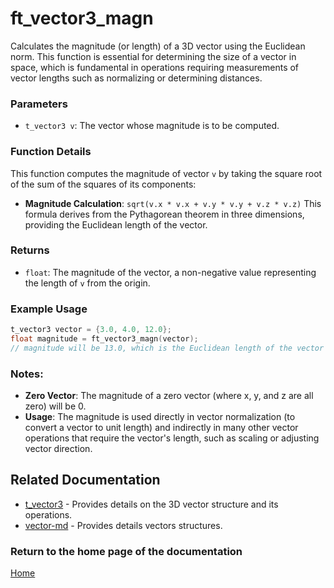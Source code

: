 
# ft_vector3_magn
Calculates the magnitude (or length) of a 3D vector using the Euclidean norm. This function is essential for determining the size of a vector in space, which is fundamental in operations requiring measurements of vector lengths such as normalizing or determining distances.

### Parameters
- `t_vector3 v`: The vector whose magnitude is to be computed.

### Function Details
This function computes the magnitude of vector `v` by taking the square root of the sum of the squares of its components:
- **Magnitude Calculation**: `sqrt(v.x * v.x + v.y * v.y + v.z * v.z)`
This formula derives from the Pythagorean theorem in three dimensions, providing the Euclidean length of the vector.

### Returns
- `float`: The magnitude of the vector, a non-negative value representing the length of `v` from the origin.

### Example Usage
```c
t_vector3 vector = {3.0, 4.0, 12.0};
float magnitude = ft_vector3_magn(vector);
// magnitude will be 13.0, which is the Euclidean length of the vector from the origin
```

### Notes:
- **Zero Vector**: The magnitude of a zero vector (where x, y, and z are all zero) will be 0.
- **Usage**: The magnitude is used directly in vector normalization (to convert a vector to unit length) and indirectly in many other vector operations that require the vector's length, such as scaling or adjusting vector direction.

## Related Documentation
- [t_vector3](./t_vector3.md) - Provides details on the 3D vector structure and its operations.
- [vector-md](../vector-doc.md) - Provides details vectors structures.

### Return to the home page of the documentation
[Home](../../home.md)